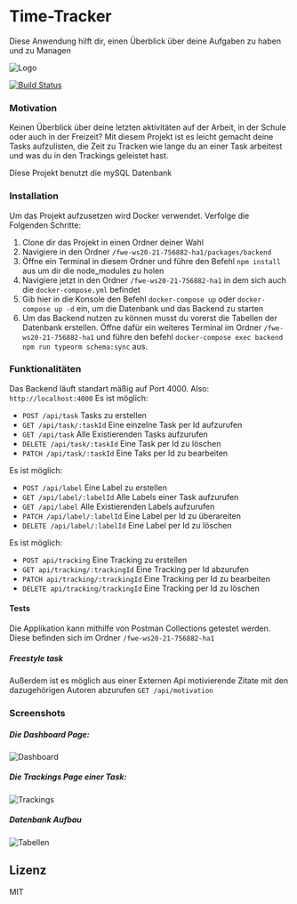 # Time-Tracker
Diese Anwendung hilft dir, einen Überblick über deine Aufgaben zu haben und zu Managen

![Logo](../doku/logo.PNG "Logo")

[![Build Status](https://travis-ci.org/joemccann/dillinger.svg?branch=master)](https://travis-ci.org/joemccann/dillinger)



### Motivation
Keinen Überblick über deine letzten aktivitäten auf der Arbeit, in der Schule oder auch in der Freizeit?
Mit diesem Projekt ist es leicht gemacht deine Tasks aufzulisten, die Zeit zu Tracken wie lange du an einer Task arbeitest und was du in den Trackings geleistet hast.

Diese Projekt benutzt die mySQL Datenbank

### Installation
Um das Projekt aufzusetzen wird Docker verwendet. Verfolge die Folgenden Schritte:

1. Clone dir das Projekt in einen Ordner deiner Wahl
2. Navigiere in den Ordner `/fwe-ws20-21-756882-ha1/packages/backend`
3. Öffne ein Terminal in diesem Ordner und führe den Befehl `npm install` aus um dir die node_modules zu holen
4. Navigiere jetzt in den Ordner `/fwe-ws20-21-756882-ha1` in dem sich auch die `docker-compose.yml` befindet
5. Gib hier in die Konsole den Befehl `docker-compose up` oder `docker-compose up -d` ein, um die Datenbank und das Backend zu starten
6. Um das Backend nutzen zu können musst du vorerst die Tabellen der Datenbank erstellen.
Öffne dafür ein weiteres Terminal im Ordner `/fwe-ws20-21-756882-ha1` und führe den befehl `docker-compose exec backend npm run typeorm schema:sync` aus.

### Funktionalitäten
Das Backend läuft standart mäßig auf Port 4000. Also: `http://localhost:4000`
Es ist möglich:
- `POST /api/task` Tasks zu erstellen
- `GET /api/task/:taskId` Eine einzelne Task per Id aufzurufen
- `GET /api/task` Alle Existierenden Tasks aufzurufen
- `DELETE /api/task/:taskId` Eine Task per Id zu löschen
- `PATCH /api/task/:taskId` Eine Taks per Id zu bearbeiten

Es ist möglich: 
- `POST /api/label` Eine Label zu erstellen
- `GET /api/label/:labelId` Alle Labels einer Task aufzurufen
- `GET /api/label` Alle Existierenden Labels aufzurufen
- `PATCH /api/label/:labelId` Eine Label per Id zu überareiten
- `DELETE /api/label/:labelId` Eine Label per Id zu löschen

Es ist möglich:
- `POST api/tracking` Eine Tracking zu erstellen
- `GET api/tracking/:trackingId` Eine Tracking per Id abzurufen
- `PATCH api/tracking/:trackingId` Eine Tracking per Id zu bearbeiten
- `DELETE api/tracking/trackingId` Eine Tracking per Id zu löschen

#### Tests
Die Applikation kann mithilfe von Postman Collections getestet werden.
Diese befinden sich im Ordner `/fwe-ws20-21-756882-ha1`

##### Freestyle task
Außerdem ist es möglich aus einer Externen Api motivierende Zitate mit den dazugehörigen Autoren abzurufen `GET /api/motivation`

### Screenshots

##### Die Dashboard Page:
![Dashboard](../doku/Dashboard.PNG "DashboardPage")

##### Die Trackings Page einer Task:
![Trackings](../doku/Trackings.PNG "TrackingsPage")

##### Datenbank Aufbau
![Tabellen](../doku/relationenmodell.png "TabellenAufbau")


Lizenz
----

MIT
